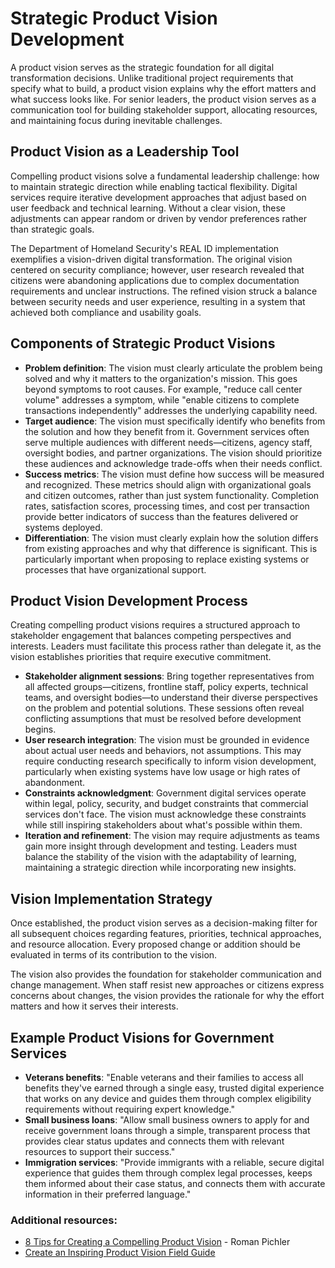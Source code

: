 # Strategic Product Vision Development
A product vision serves as the strategic foundation for all digital transformation decisions. Unlike traditional project requirements that specify what to build, a product vision explains why the effort matters and what success looks like. For senior leaders, the product vision serves as a communication tool for building stakeholder support, allocating resources, and maintaining focus during inevitable challenges.

## Product Vision as a Leadership Tool
Compelling product visions solve a fundamental leadership challenge: how to maintain strategic direction while enabling tactical flexibility. Digital services require iterative development approaches that adjust based on user feedback and technical learning. Without a clear vision, these adjustments can appear random or driven by vendor preferences rather than strategic goals. 

The Department of Homeland Security's REAL ID implementation exemplifies a vision-driven digital transformation. The original vision centered on security compliance; however, user research revealed that citizens were abandoning applications due to complex documentation requirements and unclear instructions. The refined vision struck a balance between security needs and user experience, resulting in a system that achieved both compliance and usability goals.

## Components of Strategic Product Visions
- **Problem definition**: The vision must clearly articulate the problem being solved and why it matters to the organization's mission. This goes beyond symptoms to root causes. For example, "reduce call center volume" addresses a symptom, while "enable citizens to complete transactions independently" addresses the underlying capability need.
- **Target audience**: The vision must specifically identify who benefits from the solution and how they benefit from it. Government services often serve multiple audiences with different needs—citizens, agency staff, oversight bodies, and partner organizations. The vision should prioritize these audiences and acknowledge trade-offs when their needs conflict.
- **Success metrics**: The vision must define how success will be measured and recognized. These metrics should align with organizational goals and citizen outcomes, rather than just system functionality. Completion rates, satisfaction scores, processing times, and cost per transaction provide better indicators of success than the features delivered or systems deployed.
- **Differentiation**: The vision must clearly explain how the solution differs from existing approaches and why that difference is significant. This is particularly important when proposing to replace existing systems or processes that have organizational support.

## Product Vision Development Process
Creating compelling product visions requires a structured approach to stakeholder engagement that balances competing perspectives and interests. Leaders must facilitate this process rather than delegate it, as the vision establishes priorities that require executive commitment.
- **Stakeholder alignment sessions**: Bring together representatives from all affected groups—citizens, frontline staff, policy experts, technical teams, and oversight bodies—to understand their diverse perspectives on the problem and potential solutions. These sessions often reveal conflicting assumptions that must be resolved before development begins.
- **User research integration**: The vision must be grounded in evidence about actual user needs and behaviors, not assumptions. This may require conducting research specifically to inform vision development, particularly when existing systems have low usage or high rates of abandonment.
- **Constraints acknowledgment**: Government digital services operate within legal, policy, security, and budget constraints that commercial services don't face. The vision must acknowledge these constraints while still inspiring stakeholders about what's possible within them.
- **Iteration and refinement**: The vision may require adjustments as teams gain more insight through development and testing. Leaders must balance the stability of the vision with the adaptability of learning, maintaining a strategic direction while incorporating new insights.

## Vision Implementation Strategy
Once established, the product vision serves as a decision-making filter for all subsequent choices regarding features, priorities, technical approaches, and resource allocation. Every proposed change or addition should be evaluated in terms of its contribution to the vision.

The vision also provides the foundation for stakeholder communication and change management. When staff resist new approaches or citizens express concerns about changes, the vision provides the rationale for why the effort matters and how it serves their interests.

## Example Product Visions for Government Services
- **Veterans benefits**: "Enable veterans and their families to access all benefits they've earned through a single easy, trusted digital experience that works on any device and guides them through complex eligibility requirements without requiring expert knowledge."
- **Small business loans**: "Allow small business owners to apply for and receive government loans through a simple, transparent process that provides clear status updates and connects them with relevant resources to support their success."
- **Immigration services**: "Provide immigrants with a reliable, secure digital experience that guides them through complex legal processes, keeps them informed about their case status, and connects them with accurate information in their preferred language."

### Additional resources:
- [8 Tips for Creating a Compelling Product Vision](https://www.romanpichler.com/blog/tips-for-writing-compelling-product-vision/) - Roman Pichler
- [Create an Inspiring Product Vision Field Guide](https://techfarhub.usds.gov/resources/learning-center/field-guides/create-inspiring-product-vision/)

